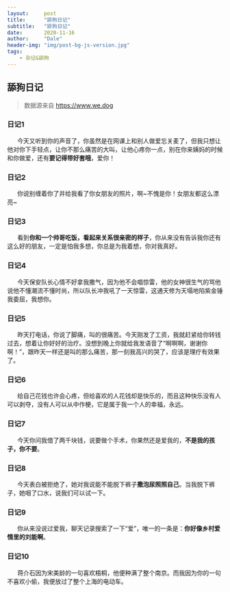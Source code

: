 ```yaml
---
layout:     post
title:      "舔狗日记"
subtitle:   "舔狗日记"
date:       2020-11-16
author:     "Dale"
header-img: "img/post-bg-js-version.jpg"
tags:
    - 杂记&舔狗 
---
```


## 舔狗日记
> 数据源来自 https://www.we.dog 

### 日记1
&#160;&#160; &#160; &#160;今天又听到你的声音了，你虽然是在网课上和别人做爱忘关麦了，但我只想让他对你下手轻点，让你不那么痛苦的大叫，让他心疼你一点，别在你来姨妈的时候和你做爱，还有**要记得带好套哦**，爱你！

### 日记2
&#160;&#160; &#160; &#160;你说别缠着你了并给我看了你女朋友的照片，啊~不愧是你！女朋友都这么漂亮~

### 日记3
&#160;&#160; &#160; &#160;看到**你和一个帅哥吃饭，看起来关系很亲密的样子**，你从来没有告诉我你还有这么好的朋友，一定是怕我多想，你总是为我着想，你对我真好。

### 日记4
&#160;&#160; &#160; &#160;今天保安队长心情不好拿我撒气，因为他不会唱惊雷，他的女神很生气的骂他说他不懂潮流不懂时尚，所以队长冲我吼了一天惊雷，这通天修为天塌地陷紫金锤我委屈，我想你。

### 日记5
&#160;&#160; &#160; &#160;昨天打电话，你说了脚痛，叫的很痛苦。今天刚发了工资，我就赶紧给你转钱过去，想着让你好好的治疗。没想到晚上你就给我发语音了“啊啊啊，谢谢你啊！”，跟昨天一样还是叫的那么痛苦，那一刻我高兴的哭了，应该是理疗有效果了。

### 日记6
&#160;&#160; &#160; &#160;给自己花钱也许会心疼，但给喜欢的人花钱却是快乐的，而且这种快乐没有人可以剥夺，没有人可以从中作梗，它是属于我一个人的幸福，永远。

### 日记7
&#160;&#160; &#160; &#160;今天你问我借了两千块钱，说要做个手术，你果然还是爱我的，**不是我的孩子，你不要**。 

### 日记8
&#160;&#160; &#160; &#160;今天表白被拒绝了，她对我说能不能脱下裤子**撒泡尿照照自己**。当我脱下裤子，她咽了口水，说我们可以试一下。

### 日记9
&#160;&#160; &#160; &#160;你从来没说过爱我，聊天记录搜索了一下“爱”，唯一的一条是：**你好像乡村爱情里的刘能啊**。

### 日记10
&#160;&#160; &#160; &#160;蒋介石因为宋美龄的一句喜欢梧桐，他便种满了整个南京。而我因为你的一句不喜欢小偷，我便放过了整个上海的电动车。
